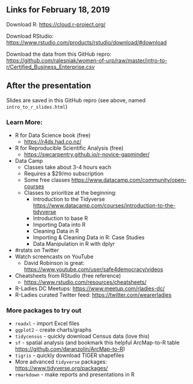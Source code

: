 
## Links for February 18, 2019

Download R: https://cloud.r-project.org/

Download RStudio: https://www.rstudio.com/products/rstudio/download/#download

Download the data from this GitHub repro: https://github.com/ralesniak/women-of-urp/raw/master/intro-to-r/Certified_Business_Enterprise.csv

## After the presentation

Slides are saved in this GitHub repro (see above, named `intro_to_r_slides.html`)

### Learn More:
- R for Data Science book (free)
    - <https://r4ds.had.co.nz/>
- R for Reproducible Scientific Analysis (free)
    - <https://swcarpentry.github.io/r-novice-gapminder/>
- Data Camp
    - Classes take about 3-4 hours each
    - Requires a $29/mo subscription
    - Some free classes <https://www.datacamp.com/community/open-courses>
    - Classes to prioritize at the beginning:
        - Introduction to the Tidyverse <https://www.datacamp.com/courses/introduction-to-the-tidyverse>
        - Introduction to base R
        - Importing Data into R
        - Cleaning Data in R
        - Importing & Cleaning Data in R: Case Studies
        - Data Manipulation in R with dplyr
- \#rstats on Twitter
- Watch screencasts on YouTube
    - David Robinson is great: <https://www.youtube.com/user/safe4democracy/videos>
- Cheatsheets from RStudio (free reference)
    - <https://www.rstudio.com/resources/cheatsheets/>
- R-Ladies DC Meetups: <https://www.meetup.com/rladies-dc/>
- R-Ladies curated Twitter feed: <https://twitter.com/wearerladies>

### More packages to try out

- `readxl` - import Excel files
- `ggplot2` - create charts/graphs
- `tidycensus` - quickly download Census data (love this)
- `sf` - spatial analysis (and bookmark this helpful ArcMap-to-R table <https://github.com/daranzolin/ArcMap-to-R>)
- `tigris` - quickly download TIGER shapefiles
- More advanced `tidyverse` packages: <https://www.tidyverse.org/packages/> 
- `rmarkdown` - make reports and presentations in R
